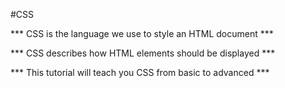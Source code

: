 #CSS







*** CSS is the language we use to style an HTML document ***

*** CSS describes how HTML elements should be displayed ***

*** This tutorial will teach you CSS from basic to advanced ***